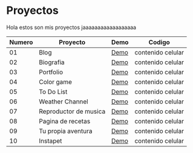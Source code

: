# Proyectos

Hola estos son mis proyectos jaaaaaaaaaaaaaaaaaa


  Numero |Proyecto |Demo| Codigo
 ---- |---- |--| ------  
   01 |Blog |[Demo](https://vibrant-payne-863334.netlify.app/)| contenido celular 
   02 |Biografia|[Demo](https://quizzical-varahamihira-716d91.netlify.app/)| contenido celular
   03 |Portfolio|[Demo](https://vibrant-payne-863334.netlify.app/)| contenido celular 
   04 |Color game|[Demo](https://vibrant-payne-863334.netlify.app/)| contenido celular 
   05 |To Do List|[Demo](https://vibrant-payne-863334.netlify.app/)| contenido celular 
   06 |Weather Channel|[Demo](https://vibrant-payne-863334.netlify.app/)| contenido celular 
   07 |Reproductor de musica|[Demo](https://vibrant-payne-863334.netlify.app/)| contenido celular
   08 |Pagina de recetas|[Demo](https://vibrant-payne-863334.netlify.app/)| contenido celular 
   09 |Tu propia aventura|[Demo](https://vibrant-payne-863334.netlify.app/)| contenido celular
   10 |Instapet|[Demo](https://vibrant-payne-863334.netlify.app/)| contenido celular
   
   
   
